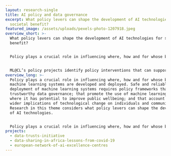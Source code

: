 ```yaml
---
layout: research-single
title: AI policy and data governance
excerpt: What policy levers can shape the development of AI technologies for
  societal benefit?
featured_image: /assets/uploads/pexels-photo-1207918.jpeg
overview_short: >-
  What policy levers can shape the development of AI technologies for societal
  benefit?


  Policy plays a crucial role in influencing where, how and for whose benefit machine learning systems are developed and deployed. Safe and reliable deployment of machine learning systems requires policy frameworks that embed trustworthy data governance; that promote the use of machine learning in areas where it has potential to improve public services and wellbeing; and that account for the wider implications of technological change on individuals and communities.


  ML@CL’s policy projects identify policy interventions that can support the development of trustworthy AI technologies and that help share the benefits of AI across society.
overview_long: >-
  Policy plays a crucial role in influencing where, how and for whose benefit
  machine learning systems are developed and deployed. Safe and reliable
  deployment of machine learning systems requires policy frameworks that embed
  trustworthy data governance; that promote the use of machine learning in areas
  where it has potential to improve public wellbeing; and that account for the
  wider implications of technological change on individuals and communities.
  Research in this theme considers what policy levers can shape the development
  of AI technologies.


  Policy plays a crucial role in influencing where, how and for whose benefit machine learning systems are developed and deployed. Safe and reliable deployment of machine learning systems requires policy frameworks that embed trustworthy data governance; that promote the use of machine learning in areas where it has potential to improve public wellbeing; and that account for the wider implications of technological change on individuals and communities. Research in this theme considers what policy levers can shape the development of AI technologies.
projects:
  - data-trusts-initiative
  - data-sharing-in-africa-lessons-from-covid-19
  - european-network-of-ai-excellence-centres
---
```

